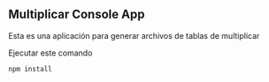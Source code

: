 
## Multiplicar Console App

Esta es una aplicación para generar archivos de tablas de multiplicar

Ejecutar este comando

`````
npm install
````` 